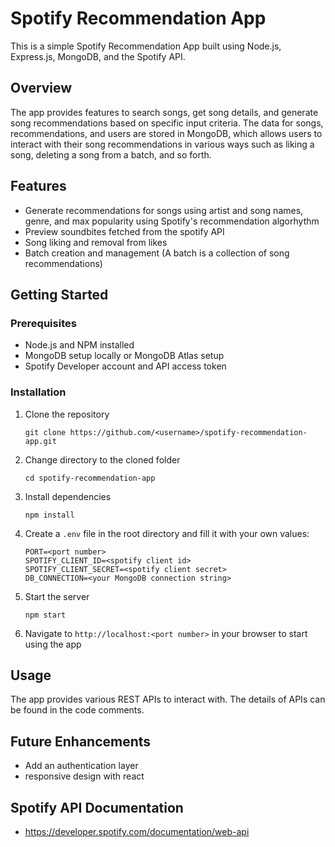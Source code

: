 # Spotify Recommendation App 

This is a simple Spotify Recommendation App built using Node.js, Express.js, MongoDB, and the Spotify API.

## Overview

The app provides features to search songs, get song details, and generate song recommendations based on specific input criteria. The data for songs, recommendations, and users are stored in MongoDB, which allows users to interact with their song recommendations in various ways such as liking a song, deleting a song from a batch, and so forth.

## Features

- Generate recommendations for songs using artist and song names, genre, and max popularity using Spotify's recommendation algorhythm
- Preview soundbites fetched from the spotify API
- Song liking and removal from likes
- Batch creation and management (A batch is a collection of song recommendations)

## Getting Started

### Prerequisites

- Node.js and NPM installed
- MongoDB setup locally or MongoDB Atlas setup
- Spotify Developer account and API access token

### Installation

1. Clone the repository 
    ```
    git clone https://github.com/<username>/spotify-recommendation-app.git
    ```

2. Change directory to the cloned folder 
    ```
    cd spotify-recommendation-app
    ```

3. Install dependencies 
    ```
    npm install
    ```

4. Create a `.env` file in the root directory and fill it with your own values:
    ```
    PORT=<port number>
    SPOTIFY_CLIENT_ID=<spotify client id>
    SPOTIFY_CLIENT_SECRET=<spotify client secret>
    DB_CONNECTION=<your MongoDB connection string>
    ```

5. Start the server 
    ```
    npm start
    ```

6. Navigate to `http://localhost:<port number>` in your browser to start using the app

## Usage

The app provides various REST APIs to interact with. The details of APIs can be found in the code comments.

## Future Enhancements

- Add an authentication layer
- responsive design with react

## Spotify API Documentation

- https://developer.spotify.com/documentation/web-api
